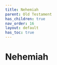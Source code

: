 ```yaml
---
title: Nehemiah
parent: Old Testament
has_children: true
nav_order: 16
layout: default
has_toc: true
---
```


# Nehemiah
